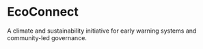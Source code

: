 # EcoConnect
A climate and sustainability initiative for early warning systems and community-led governance.
